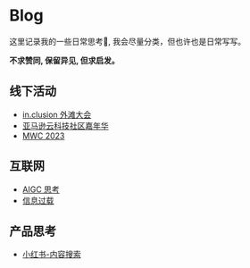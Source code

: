 # Blog

这里记录我的一些日常思考🤔️, 我会尽量分类，但也许也是日常写写。

**不求赞同, 保留异见, 但求启发。**

## 线下活动
- [in.clusion 外滩大会](/blog/in-clusion.html)
- [亚马逊云科技社区嘉年华](/blog/aws-aigc.html)
- [MWC 2023](/blog/mwc-23.html)


## 互联网
- [AIGC 思考](/blog/aigc-think.html)
- [信息过载](/blog/information-overload.html)


## 产品思考
- [小红书-内容搜索](/blog/content-search.html)